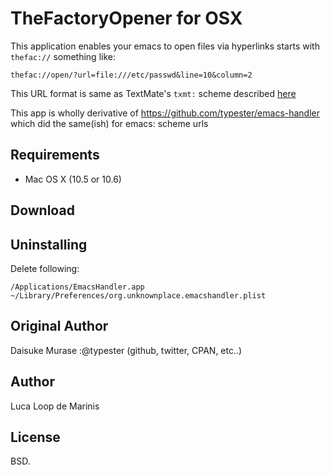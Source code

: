 TheFactoryOpener for OSX
=======================

This application enables your emacs to open files via hyperlinks starts with `thefac://` something like:

    thefac://open/?url=file:///etc/passwd&line=10&column=2

This URL format is same as TextMate's `txmt:` scheme described [here](http://manual.macromates.com/en/using_textmate_from_terminal#url_scheme_html)

This app is wholly derivative of https://github.com/typester/emacs-handler which did the same(ish) for emacs: scheme urls

Requirements
------------

* Mac OS X (10.5 or 10.6)

Download
--------

<!--
[EmacsHandler-1.0.zip](http://cloud.github.com/downloads/typester/emacs-handler/EmacsHandler-1.0.zip) (Universal Binary)

Installation
------------

Download [latest release](http://cloud.github.com/downloads/typester/emacs-handler/EmacsHandler-1.0.zip).

Unzip it, and install it in your Applications directory.

Launch it and select `EmacsHandler` -> `Preferences...`, then following window will open.

<a href="http://www.flickr.com/photos/typester/4060516152/" title="EmacsHandler Preferences by typester, on Flickr"><img src="http://farm3.static.flickr.com/2561/4060516152_16d3370a7a_o.png" width="480" height="252" alt="EmacsHandler Preferences" /></a>

Enter your emacsclient path and push apply button.

Test it
-------

Open terminal and type:

    open 'emacs://open/?url=file:///etc/hosts'

or just click [this link](emacs://open/?url=file:///etc/hosts)
-->

Uninstalling
------------

Delete following:

    /Applications/EmacsHandler.app
    ~/Library/Preferences/org.unknownplace.emacshandler.plist


Original Author
------

Daisuke Murase :@typester (github, twitter, CPAN, etc..)

Author
-----

Luca Loop de Marinis

License
-------

BSD.
